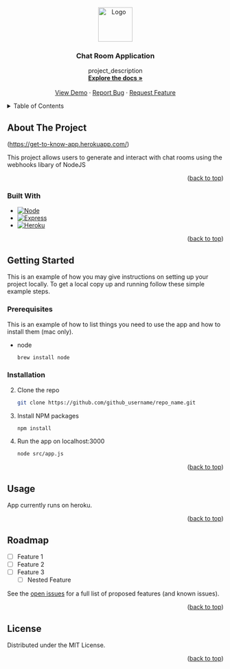 <a name="readme-top"></a>

<!-- PROJECT LOGO -->
<br />
<div align="center">
  <a href="https://github.com/github_username/repo_name">
    <img src="/public/images/logo.png" alt="Logo" width="80" height="80">
  </a>

<h3 align="center">Chat Room Application</h3>

  <p align="center">
    project_description
    <br />
    <a href="https://github.com/JackDoyleIRE/node-chat-app"><strong>Explore the docs »</strong></a>
    <br />
    <br />
    <a href="https://github.com/JackDoyleIRE/node-chat-app">View Demo</a>
    ·
    <a href="https://github.com/JackDoyleIRE/node-chat-app/issues">Report Bug</a>
    ·
    <a href="https://github.com/JackDoyleIRE/node-chat-app/issues">Request Feature</a>
  </p>
</div>



<!-- TABLE OF CONTENTS -->
<details>
  <summary>Table of Contents</summary>
  <ol>
    <li>
      <a href="#about-the-project">About The Project</a>
      <ul>
        <li><a href="#built-with">Built With</a></li>
      </ul>
    </li>
    <li>
      <a href="#getting-started">Getting Started</a>
      <ul>
        <li><a href="#prerequisites">Prerequisites</a></li>
        <li><a href="#installation">Installation</a></li>
      </ul>
    </li>
    <li><a href="#usage">Usage</a></li>
    <li><a href="#roadmap">Roadmap</a></li>
  </ol>
</details>



<!-- ABOUT THE PROJECT -->
## About The Project

(https://get-to-know-app.herokuapp.com/)

This project allows users to generate and interact with chat rooms using the webhooks libary of NodeJS

<p align="right">(<a href="#readme-top">back to top</a>)</p>



### Built With

* [![Node][NodeJS]][Node-url]
* [![Express][Express.js]][Express-url]
* [![Heroku][Heroku.com]][Heroku-url]


<p align="right">(<a href="#readme-top">back to top</a>)</p>



<!-- GETTING STARTED -->
## Getting Started

This is an example of how you may give instructions on setting up your project locally.
To get a local copy up and running follow these simple example steps.

### Prerequisites

This is an example of how to list things you need to use the app and how to install them (mac only).
* node
  ```sh
  brew install node
  ```

### Installation

2. Clone the repo
   ```sh
   git clone https://github.com/github_username/repo_name.git
   ```
3. Install NPM packages
   ```sh
   npm install
   ```
4. Run the app on localhost:3000 
   ```sh
   node src/app.js
   ```

<p align="right">(<a href="#readme-top">back to top</a>)</p>



<!-- USAGE EXAMPLES -->
## Usage

App currently runs on heroku.


<p align="right">(<a href="#readme-top">back to top</a>)</p>



<!-- ROADMAP -->
## Roadmap

- [ ] Feature 1
- [ ] Feature 2
- [ ] Feature 3
    - [ ] Nested Feature

See the [open issues](https://github.com/JackDoyleIRE/node-chat-app/issues) for a full list of proposed features (and known issues).

<p align="right">(<a href="#readme-top">back to top</a>)</p>


<!-- LICENSE -->
## License

Distributed under the MIT License. 

<p align="right">(<a href="#readme-top">back to top</a>)</p>

[product-screenshot]: public/images/screenshot.png

[NodeJS]: https://img.shields.io/badge/node.js-6DA55F?style=for-the-badge&logo=node.js&logoColor=white
[Node-url]: https://nodejs.org/en/

[Express.js]: https://img.shields.io/badge/express.js-%23404d59.svg?style=for-the-badge&logo=express&logoColor=%2361DAFB
[Express-url]: https://expressjs.com/

[Heroku.com]: https://img.shields.io/badge/heroku-%23430098.svg?style=for-the-badge&logo=heroku&logoColor=white
[Heroku-url]: https://www.heroku.com/what



